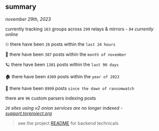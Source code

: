 
## summary
_november 29th, 2023_

currently tracking `163` groups across `299` relays & mirrors - _`94` currently online_

⏲ there have been `26` posts within the `last 24 hours`

🦈 there have been `387` posts within the `month of november`

🪐 there have been `1301` posts within the `last 90 days`

🏚 there have been `4309` posts within the `year of 2023`

🦕 there have been `8999` posts `since the dawn of ransomwatch`

there are `96` custom parsers indexing posts

_`20` sites using v2 onion services are no longer indexed - [support.torproject.org](https://support.torproject.org/onionservices/v2-deprecation/)_

> see the project [README](https://github.com/joshhighet/ransomwatch#ransomwatch--) for backend technicals
